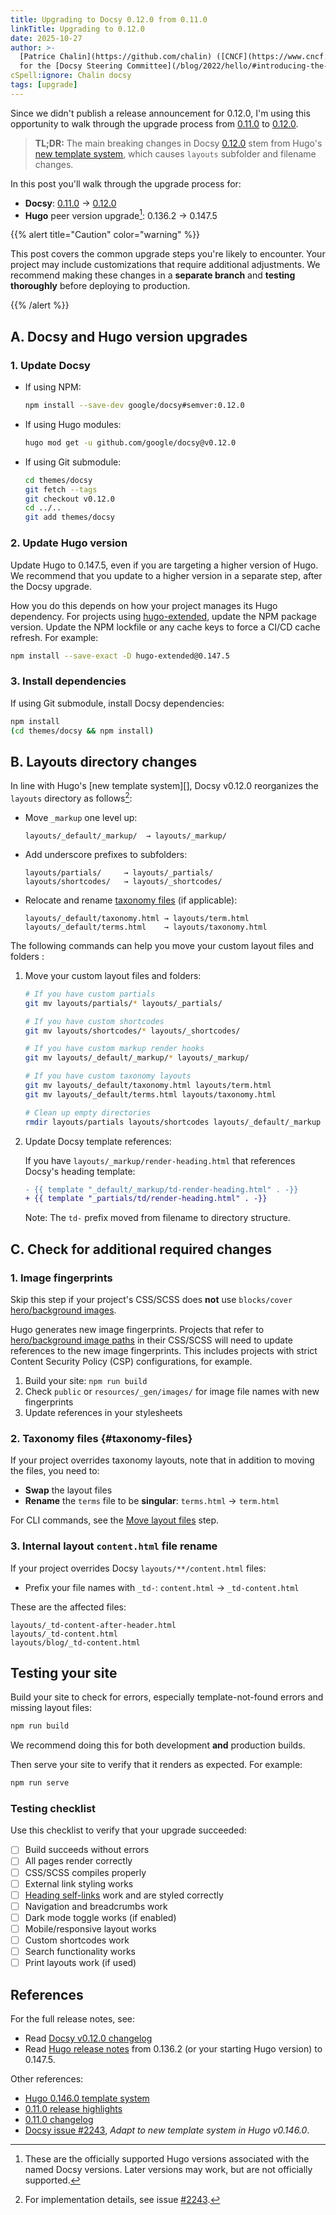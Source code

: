 ```yaml
---
title: Upgrading to Docsy 0.12.0 from 0.11.0
linkTitle: Upgrading to 0.12.0
date: 2025-10-27
author: >-
  [Patrice Chalin](https://github.com/chalin) ([CNCF](https://www.cncf.io/)),
  for the [Docsy Steering Committee](/blog/2022/hello/#introducing-the-psc)
cSpell:ignore: Chalin docsy
tags: [upgrade]
---
```


Since we didn't publish a release announcement for 0.12.0, I'm using this
opportunity to walk through the upgrade process from [0.11.0] to [0.12.0].

> **TL;DR:** The main breaking changes in Docsy [0.12.0] stem from Hugo's [new
> template system][NTS], which causes `layouts` subfolder and filename changes.

In this post you'll walk through the upgrade process for:

- **Docsy**: [0.11.0] → [0.12.0]
- **Hugo** peer version upgrade[^1]: 0.136.2 → 0.147.5

[0.11.0]: /project/changelog/#0110
[0.12.0]: /project/changelog/#0120

[^1]:
    These are the officially supported Hugo versions associated with the named
    Docsy versions. Later versions may work, but are not officially supported.

{{% alert title="Caution" color="warning" %}}

This post covers the common upgrade steps you're likely to encounter. Your
project may include customizations that require additional adjustments. We
recommend making these changes in a **separate branch** and **testing
thoroughly** before deploying to production.

{{% /alert %}}

## A. Docsy and Hugo version upgrades

### 1. Update Docsy

- If using NPM:

  ```bash
  npm install --save-dev google/docsy#semver:0.12.0
  ```

- If using Hugo modules:

  ```bash
  hugo mod get -u github.com/google/docsy@v0.12.0
  ```

- If using Git submodule:

  ```bash
  cd themes/docsy
  git fetch --tags
  git checkout v0.12.0
  cd ../..
  git add themes/docsy
  ```

### 2. Update Hugo version

Update Hugo to 0.147.5, even if you are targeting a higher version of Hugo. We
recommend that you update to a higher version in a separate step, after the
Docsy upgrade.

How you do this depends on how your project manages its Hugo dependency. For
projects using [hugo-extended], update the NPM package version. Update the NPM
lockfile or any cache keys to force a CI/CD cache refresh. For example:

```bash
npm install --save-exact -D hugo-extended@0.147.5
```

[hugo-extended]: https://www.npmjs.com/package/hugo-extended

### 3. Install dependencies

If using Git submodule, install Docsy dependencies:

```bash
npm install
(cd themes/docsy && npm install)
```

## B. Layouts directory changes

In line with Hugo's [new template system][], Docsy v0.12.0 reorganizes the
`layouts` directory as follows[^2]:

- Move `_markup` one level up:

  ```
  layouts/_default/_markup/  → layouts/_markup/
  ```

- Add underscore prefixes to subfolders:

  ```
  layouts/partials/     → layouts/_partials/
  layouts/shortcodes/   → layouts/_shortcodes/
  ```

- Relocate and rename [taxonomy files](#taxonomy-files) (if applicable):

  ```
  layouts/_default/taxonomy.html → layouts/term.html
  layouts/_default/terms.html    → layouts/taxonomy.html
  ```

[^2]: For implementation details, see issue [#2243].

The following commands can help you move your custom layout files and folders
<a name="move-layout-files"></a>:

1. Move your custom layout files and folders:

   ```bash
   # If you have custom partials
   git mv layouts/partials/* layouts/_partials/

   # If you have custom shortcodes
   git mv layouts/shortcodes/* layouts/_shortcodes/

   # If you have custom markup render hooks
   git mv layouts/_default/_markup/* layouts/_markup/

   # If you have custom taxonomy layouts
   git mv layouts/_default/taxonomy.html layouts/term.html
   git mv layouts/_default/terms.html layouts/taxonomy.html

   # Clean up empty directories
   rmdir layouts/partials layouts/shortcodes layouts/_default/_markup layouts/_default
   ```

2. Update Docsy template references:

   If you have `layouts/_markup/render-heading.html` that references Docsy's
   heading template:

   ```diff
   - {{ template "_default/_markup/td-render-heading.html" . -}}
   + {{ template "_partials/td/render-heading.html" . -}}
   ```

   Note: The `td-` prefix moved from filename to directory structure.

## C. Check for additional required changes

### 1. Image fingerprints

Skip this step if your project's CSS/SCSS does **not** use `blocks/cover`
[hero/background images][images].

Hugo generates new image fingerprints. Projects that refer to [hero/background
image paths][images] in their CSS/SCSS will need to update references to the new
image fingerprints. This includes projects with strict Content Security Policy
(CSP) configurations, for example.

1. Build your site: `npm run build`
2. Check `public` or `resources/_gen/images/` for image file names with new
   fingerprints
3. Update references in your stylesheets

[images]: /docs/adding-content/iconsimages/#landing-pages

### 2. Taxonomy files {#taxonomy-files}

If your project overrides taxonomy layouts, note that in addition to moving the
files, you need to:

- **Swap** the layout files
- **Rename** the `terms` file to be **singular**: `terms.html` → `term.html`

For CLI commands, see the [Move layout files](#move-layout-files) step.

### 3. Internal layout `content.html` file rename

If your project overrides Docsy `layouts/**/content.html` files:

- Prefix your file names with `_td-`: `content.html` → `_td-content.html`

These are the affected files:

```
layouts/_td-content-after-header.html
layouts/_td-content.html
layouts/blog/_td-content.html
```

## Testing your site

Build your site to check for errors, especially template-not-found errors and
missing layout files:

```bash
npm run build
```

We recommend doing this for both development **and** production builds.

Then serve your site to verify that it renders as expected. For example:

```bash
npm run serve
```

### Testing checklist

Use this checklist to verify that your upgrade succeeded:

- [ ] Build succeeds without errors
- [ ] All pages render correctly
- [ ] CSS/SCSS compiles properly
- [ ] External link styling works
- [ ] [Heading self-links] work and are styled correctly
- [ ] Navigation and breadcrumbs work
- [ ] Dark mode toggle works (if enabled)
- [ ] Mobile/responsive layout works
- [ ] Custom shortcodes work
- [ ] Search functionality works
- [ ] Print layouts work (if used)

[Heading self-links]: /docs/adding-content/navigation/#heading-self-links

## References

For the full release notes, see:

- Read [Docsy v0.12.0 changelog](/project/changelog/#0120)
- Read [Hugo release notes](https://github.com/gohugoio/hugo/releases) from
  0.136.2 (or your starting Hugo version) to 0.147.5.

Other references:

- [Hugo 0.146.0 template system][NTS]
- [0.11.0 release highlights](../2024/year-in-review/#release-highlights)
- [0.11.0 changelog](/project/changelog/#0110)
- [Docsy issue #2243][#2243], _Adapt to new template system in Hugo v0.146.0_.

[#2243]: https://github.com/google/docsy/issues/2243
[NTS]: https://gohugo.io/templates/new-templatesystem-overview/

